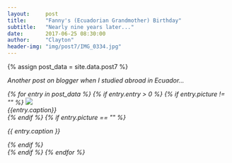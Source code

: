 ```yaml
---
layout:     post
title:      "Fanny's (Ecuadorian Grandmother) Birthday"
subtitle:   "Nearly nine years later..."
date:       2017-06-25 08:30:00
author:     "Clayton"
header-img: "img/post7/IMG_0334.jpg"
---
```

{% assign post_data = site.data.post7 %}

<i>Another post on blogger when I studied abroad in Ecuador...<i/>

<div class="col-lg-8 col-lg-offset-2 col-md-10 col-md-offset-1">
{% for entry in post_data %}
  {% if entry.entry > 0 %}
    {% if entry.picture != "" %}
    <image src="{{ site.baseurl }}/img/{{ entry.picture }}">
    <figcaption>{{entry.caption}}</figcaption>
    {% endif %}
    {% if entry.picture == "" %}
    <p>{{ entry.caption }}</p>
    {% endif %}
    <br>
  {% endif %}
{% endfor %}
